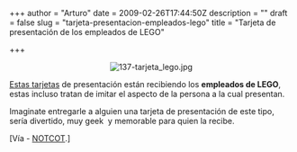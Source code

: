 +++
author = "Arturo"
date = 2009-02-26T17:44:50Z
description = ""
draft = false
slug = "tarjeta-presentacion-empleados-lego"
title = "Tarjeta de presentación de los empleados de LEGO"

+++

 <p align="center"><img src="http://geeksan.com/wp-content/uploads/import/137-tarjeta_lego.jpg" alt="137-tarjeta_lego.jpg" /></p>

<p><a href="http://geek.cl/wp-content/uploads/2009/02/coolest-business-card-ever">Estas tarjetas</a> de presentación están recibiendo los <b>empleados de LEGO</b>, estas incluso tratan de imitar el aspecto de la persona a la cual presentan.</p>

<p>Imaginate entregarle a alguien una tarjeta de presentación de este tipo, sería divertido, muy geek&nbsp; y memorable para quien la recibe.</p>

<p>[Vía - <a href="http://geek.cl/wp-content/uploads/2009/02/19272">NOTCOT</a>.]</p>